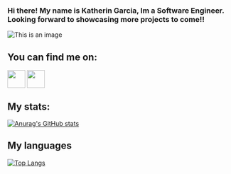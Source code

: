 ### Hi there! My name is Katherin Garcia, Im a Software Engineer. Looking forward to showcasing more projects to come!!

![This is an image](https://media.tenor.com/a7L5RoMg88IAAAAC/cat-typing.gif)


## You can find me on:
<a href="[URL_REDIRECT](https://www.linkedin.com/in/katherin-garcia-9845a8194/)" target="blank"><img align="center" src="https://cdn-icons-png.flaticon.com/512/2504/2504923.png" height="40" /></a>
<a href="[[URL_REDIRECT](https://www.linkedin.com/in/katherin-garcia-9845a8194/)](https://angel.co/u/katherin-garcia)" target="blank"><img align="center" src="https://cdn-icons-png.flaticon.com/512/3308/3308395.png" height="40" /></a>

## My stats:

[![Anurag's GitHub stats](https://github-readme-stats.vercel.app/api?username=Katherin4u&show_icons=true&theme=radical)](https://github.com/anuraghazra/github-readme-stats)

## My languages
[![Top Langs](https://github-readme-stats.vercel.app/api/top-langs/?username=Katherin4u&layout=compact&theme=radical)](https://github.com/anuraghazra/github-readme-stats)


<!--
**Katherin4u/Katherin4u** is a ✨ _special_ ✨ repository because its `README.md` (this file) appears on your GitHub profile.

Here are some ideas to get you started:

- 🔭 I’m currently working on ...
- 🌱 I’m currently learning ...
- 👯 I’m looking to collaborate on ...
- 🤔 I’m looking for help with ...
- 💬 Ask me about ...
- 📫 How to reach me: ...
- 😄 Pronouns: ...
- ⚡ Fun fact: ...
-->

